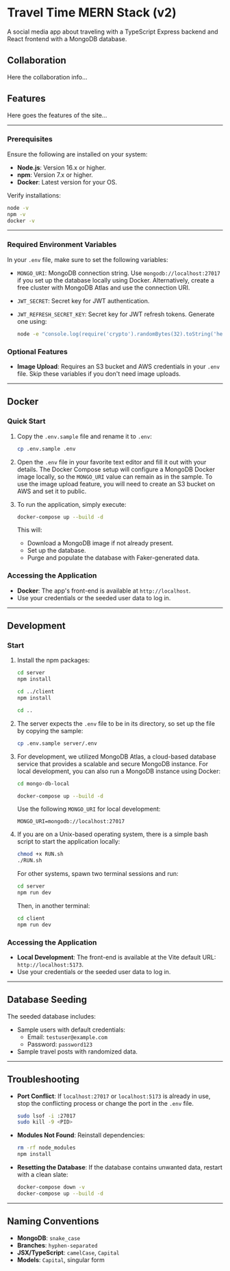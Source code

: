 # Travel Time MERN Stack (v2)

A social media app about traveling with a TypeScript Express backend and React frontend with a MongoDB database.

## Collaboration

Here the collaboration info...

## Features

Here goes the features of the site...

---

### Prerequisites

Ensure the following are installed on your system:

- **Node.js**: Version 16.x or higher.
- **npm**: Version 7.x or higher.
- **Docker**: Latest version for your OS.

Verify installations:

```bash
node -v
npm -v
docker -v
```

---

### Required Environment Variables

In your `.env` file, make sure to set the following variables:

- `MONGO_URI`: MongoDB connection string. Use `mongodb://localhost:27017` if you set up the database locally using Docker. Alternatively, create a free cluster with MongoDB Atlas and use the connection URI.
- `JWT_SECRET`: Secret key for JWT authentication.
- `JWT_REFRESH_SECRET_KEY`: Secret key for JWT refresh tokens. Generate one using:

  ```bash
  node -e "console.log(require('crypto').randomBytes(32).toString('hex'))"
  ```

### Optional Features

- **Image Upload**: Requires an S3 bucket and AWS credentials in your `.env` file. Skip these variables if you don't need image uploads.

---

## Docker

### Quick Start

1. Copy the `.env.sample` file and rename it to `.env`:

   ```bash
   cp .env.sample .env
   ```

2. Open the `.env` file in your favorite text editor and fill it out with your details. The Docker Compose setup will configure a MongoDB Docker image locally, so the `MONGO_URI` value can remain as in the sample. To use the image upload feature, you will need to create an S3 bucket on AWS and set it to public.

3. To run the application, simply execute:

   ```bash
   docker-compose up --build -d
   ```

   This will:
   - Download a MongoDB image if not already present.
   - Set up the database.
   - Purge and populate the database with Faker-generated data.

### Accessing the Application

- **Docker**: The app's front-end is available at `http://localhost`.
- Use your credentials or the seeded user data to log in.

---

## Development

### Start

1. Install the npm packages:

   ```bash
   cd server
   npm install

   cd ../client
   npm install

   cd ..
   ```

2. The server expects the `.env` file to be in its directory, so set up the file by copying the sample:

   ```bash
   cp .env.sample server/.env
   ```

3. For development, we utilized MongoDB Atlas, a cloud-based database service that provides a scalable and secure MongoDB instance. For local development, you can also run a MongoDB instance using Docker:

   ```bash
   cd mongo-db-local

   docker-compose up --build -d
   ```

   Use the following `MONGO_URI` for local development:

   ```env
   MONGO_URI=mongodb://localhost:27017
   ```

4. If you are on a Unix-based operating system, there is a simple bash script to start the application locally:

   ```bash
   chmod +x RUN.sh
   ./RUN.sh
   ```

   For other systems, spawn two terminal sessions and run:

   ```bash
   cd server
   npm run dev
   ```

   Then, in another terminal:

   ```bash
   cd client
   npm run dev
   ```

### Accessing the Application

- **Local Development**: The front-end is available at the Vite default URL: `http://localhost:5173`.
- Use your credentials or the seeded user data to log in.

---

## Database Seeding

The seeded database includes:

- Sample users with default credentials:
  - Email: `testuser@example.com`
  - Password: `password123`
- Sample travel posts with randomized data.

---

## Troubleshooting

- **Port Conflict**: If `localhost:27017` or `localhost:5173` is already in use, stop the conflicting process or change the port in the `.env` file.

  ```bash
  sudo lsof -i :27017
  sudo kill -9 <PID>
  ```

- **Modules Not Found**: Reinstall dependencies:

  ```bash
  rm -rf node_modules
  npm install
  ```

- **Resetting the Database**: If the database contains unwanted data, restart with a clean slate:

  ```bash
  docker-compose down -v
  docker-compose up --build -d
  ```

---

## Naming Conventions

- **MongoDB**: `snake_case`
- **Branches**: `hyphen-separated`
- **JSX/TypeScript**: `camelCase`, `Capital`
- **Models**: `Capital`, singular form

